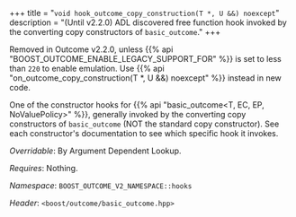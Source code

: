 +++
title = "`void hook_outcome_copy_construction(T *, U &&) noexcept`"
description = "(Until v2.2.0) ADL discovered free function hook invoked by the converting copy constructors of `basic_outcome`."
+++

Removed in Outcome v2.2.0, unless {{% api "BOOST_OUTCOME_ENABLE_LEGACY_SUPPORT_FOR" %}} is set to less than `220` to
enable emulation. Use {{% api "on_outcome_copy_construction(T *, U &&) noexcept" %}} instead in new code.

One of the constructor hooks for {{% api "basic_outcome<T, EC, EP, NoValuePolicy>" %}}, generally invoked by the converting copy constructors of `basic_outcome` (NOT the standard copy constructor). See each constructor's documentation to see which specific hook it invokes.

*Overridable*: By Argument Dependent Lookup.

*Requires*: Nothing.

*Namespace*: `BOOST_OUTCOME_V2_NAMESPACE::hooks`

*Header*: `<boost/outcome/basic_outcome.hpp>`

